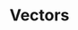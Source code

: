 ---
word: "true"

types: "word"

title: "Vectors"

categories: ['']

tags: ['Vectors']

arabic: 'متّجَهات'

arexps: []

enwords: ['Vectors']

enexps: []

arlexicons: 'و'

enlexicons: 'V'

authors: ['Ruqayya Roshdy']

translators: ['X']

citations: 'تطبيقات أساسية في المعالجة الآلية للغة العربية'

sources: 'مركز الملك عبدالله بن عبدالعزيز الدولي لخدمة اللغة العربية'

slug: ""
---
